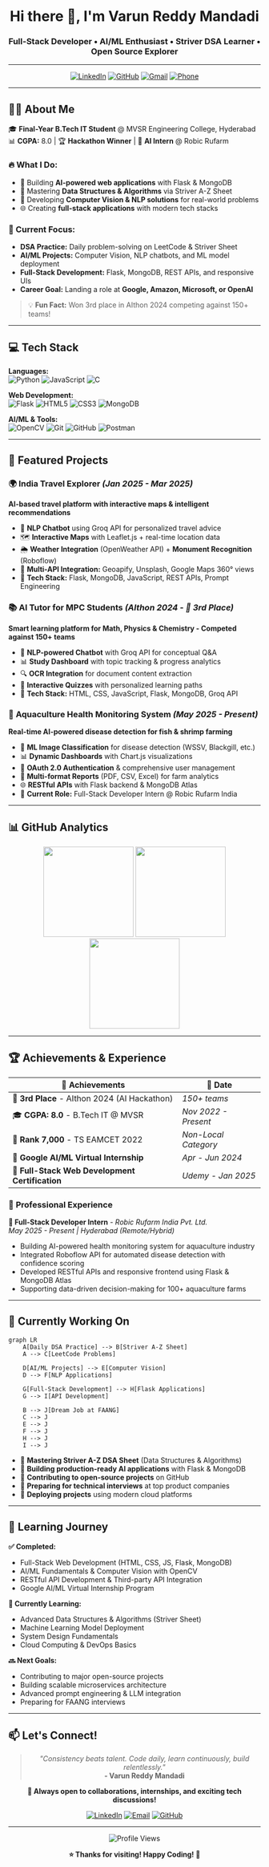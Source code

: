 <h1 align="center">Hi there 👋, I'm Varun Reddy Mandadi</h1>
<h3 align="center">Full-Stack Developer • AI/ML Enthusiast • Striver DSA Learner • Open Source Explorer</h3>

---

<div align="center">
  
[![LinkedIn](https://img.shields.io/badge/LinkedIn-0077B5?style=for-the-badge&logo=linkedin&logoColor=white)](https://www.linkedin.com/in/varunreddy-mandadi-996b14259)
[![GitHub](https://img.shields.io/badge/GitHub-100000?style=for-the-badge&logo=github&logoColor=white)](https://github.com/varun339658)
[![Gmail](https://img.shields.io/badge/Gmail-D14836?style=for-the-badge&logo=gmail&logoColor=white)](mailto:mandadivarunreddy339658@gmail.com)
[![Phone](https://img.shields.io/badge/Phone-25D366?style=for-the-badge&logo=whatsapp&logoColor=white)](tel:6301842932)

</div>

---

## 👨‍💻 About Me

🎓 **Final-Year B.Tech IT Student** @ MVSR Engineering College, Hyderabad  
📊 **CGPA:** 8.0 | 🏆 **Hackathon Winner** | 💼 **AI Intern** @ Robic Rufarm  

### 🔥 What I Do:
- 🚀 Building **AI-powered web applications** with Flask & MongoDB
- 🧠 Mastering **Data Structures & Algorithms** via Striver A-Z Sheet
- 🤖 Developing **Computer Vision & NLP solutions** for real-world problems
- 🌐 Creating **full-stack applications** with modern tech stacks

### 🎯 Current Focus:
- **DSA Practice:** Daily problem-solving on LeetCode & Striver Sheet
- **AI/ML Projects:** Computer Vision, NLP chatbots, and ML model deployment  
- **Full-Stack Development:** Flask, MongoDB, REST APIs, and responsive UIs
- **Career Goal:** Landing a role at **Google, Amazon, Microsoft, or OpenAI**

> 💡 **Fun Fact:** Won 3rd place in AIthon 2024 competing against 150+ teams!

---

## 💻 Tech Stack

**Languages:**  
![Python](https://img.shields.io/badge/-Python-3776AB?style=flat&logo=python&logoColor=white)
![JavaScript](https://img.shields.io/badge/-JavaScript-F7DF1E?style=flat&logo=javascript&logoColor=black)
![C](https://img.shields.io/badge/-C-A8B9CC?style=flat&logo=c&logoColor=black)

**Web Development:**  
![Flask](https://img.shields.io/badge/-Flask-000000?style=flat&logo=flask&logoColor=white)
![HTML5](https://img.shields.io/badge/-HTML5-E34F26?style=flat&logo=html5&logoColor=white)
![CSS3](https://img.shields.io/badge/-CSS3-1572B6?style=flat&logo=css3&logoColor=white)
![MongoDB](https://img.shields.io/badge/-MongoDB-47A248?style=flat&logo=mongodb&logoColor=white)

**AI/ML & Tools:**  
![OpenCV](https://img.shields.io/badge/-OpenCV-5C3EE8?style=flat&logo=opencv&logoColor=white)
![Git](https://img.shields.io/badge/-Git-F05032?style=flat&logo=git&logoColor=white)
![GitHub](https://img.shields.io/badge/-GitHub-181717?style=flat&logo=github&logoColor=white)
![Postman](https://img.shields.io/badge/-Postman-FF6C37?style=flat&logo=postman&logoColor=white)

---

## 🚀 Featured Projects

### 🌍 **India Travel Explorer** *(Jan 2025 - Mar 2025)*
**AI-based travel platform with interactive maps & intelligent recommendations**
- 🤖 **NLP Chatbot** using Groq API for personalized travel advice
- 🗺️ **Interactive Maps** with Leaflet.js + real-time location data
- 🌦️ **Weather Integration** (OpenWeather API) + **Monument Recognition** (Roboflow)
- 📍 **Multi-API Integration:** Geoapify, Unsplash, Google Maps 360° views
- 🔗 **Tech Stack:** Flask, MongoDB, JavaScript, REST APIs, Prompt Engineering

### 📚 **AI Tutor for MPC Students** *(AIthon 2024 - 🥉 3rd Place)*
**Smart learning platform for Math, Physics & Chemistry - Competed against 150+ teams**
- 🧠 **NLP-powered Chatbot** with Groq API for conceptual Q&A
- 📊 **Study Dashboard** with topic tracking & progress analytics
- 🔍 **OCR Integration** for document content extraction
- 📝 **Interactive Quizzes** with personalized learning paths
- 🔗 **Tech Stack:** HTML, CSS, JavaScript, Flask, MongoDB, Groq API

### 🦐 **Aquaculture Health Monitoring System** *(May 2025 - Present)*
**Real-time AI-powered disease detection for fish & shrimp farming**
- 🔬 **ML Image Classification** for disease detection (WSSV, Blackgill, etc.)
- 📊 **Dynamic Dashboards** with Chart.js visualizations
- 🔐 **OAuth 2.0 Authentication** & comprehensive user management
- 📄 **Multi-format Reports** (PDF, CSV, Excel) for farm analytics
- 🌐 **RESTful APIs** with Flask backend & MongoDB Atlas
- 🔗 **Current Role:** Full-Stack Developer Intern @ Robic Rufarm India

---

## 📊 GitHub Analytics

<div align="center">
  <img src="https://github-readme-stats.vercel.app/api?username=varun339658&show_icons=true&theme=radical&count_private=true" height="180"/>
  <img src="https://github-readme-streak-stats.herokuapp.com/?user=varun339658&theme=radical" height="180"/>
</div>

<div align="center">
  <img src="https://github-readme-stats.vercel.app/api/top-langs/?username=varun339658&layout=compact&theme=radical&langs_count=8" height="180"/>
</div>

---

## 🏆 Achievements & Experience

| 🎯 **Achievements** | 📅 **Date** |
|---------------------|-------------|
| 🥉 **3rd Place** - AIthon 2024 (AI Hackathon) | *150+ teams* |
| 🎓 **CGPA: 8.0** - B.Tech IT @ MVSR | *Nov 2022 - Present* |
| 🎯 **Rank 7,000** - TS EAMCET 2022 | *Non-Local Category* |
| 📜 **Google AI/ML Virtual Internship** | *Apr - Jun 2024* |
| 🏅 **Full-Stack Web Development Certification** | *Udemy - Jan 2025* |

### 💼 **Professional Experience**

**🔧 Full-Stack Developer Intern** - *Robic Rufarm India Pvt. Ltd.*  
*May 2025 - Present | Hyderabad (Remote/Hybrid)*
- Building AI-powered health monitoring system for aquaculture industry
- Integrated Roboflow API for automated disease detection with confidence scoring
- Developed RESTful APIs and responsive frontend using Flask & MongoDB Atlas
- Supporting data-driven decision-making for 100+ aquaculture farms

---

## 🔭 Currently Working On

```mermaid
graph LR
    A[Daily DSA Practice] --> B[Striver A-Z Sheet]
    A --> C[LeetCode Problems]
    
    D[AI/ML Projects] --> E[Computer Vision]
    D --> F[NLP Applications]
    
    G[Full-Stack Development] --> H[Flask Applications]
    G --> I[API Development]
    
    B --> J[Dream Job at FAANG]
    C --> J
    E --> J
    F --> J
    H --> J
    I --> J
```

- 📌 **Mastering Striver A-Z DSA Sheet** (Data Structures & Algorithms)
- 🧠 **Building production-ready AI applications** with Flask & MongoDB
- 📂 **Contributing to open-source projects** on GitHub
- 🚀 **Preparing for technical interviews** at top product companies
- 🔗 **Deploying projects** using modern cloud platforms

---

## 🎯 Learning Journey

**✅ Completed:**
- Full-Stack Web Development (HTML, CSS, JS, Flask, MongoDB)
- AI/ML Fundamentals & Computer Vision with OpenCV
- RESTful API Development & Third-party API Integration
- Google AI/ML Virtual Internship Program

**🔄 Currently Learning:**
- Advanced Data Structures & Algorithms (Striver Sheet)
- Machine Learning Model Deployment
- System Design Fundamentals
- Cloud Computing & DevOps Basics

**🔜 Next Goals:**
- Contributing to major open-source projects
- Building scalable microservices architecture
- Advanced prompt engineering & LLM integration
- Preparing for FAANG interviews

---

## 📫 Let's Connect!

<div align="center">

> *"Consistency beats talent. Code daily, learn continuously, build relentlessly."*  
> **- Varun Reddy Mandadi**

**💬 Always open to collaborations, internships, and exciting tech discussions!**

[![LinkedIn](https://img.shields.io/badge/Connect_on_LinkedIn-0077B5?style=for-the-badge&logo=linkedin&logoColor=white)](https://www.linkedin.com/in/varunreddy-mandadi-996b14259)
[![Email](https://img.shields.io/badge/Send_Email-D14836?style=for-the-badge&logo=gmail&logoColor=white)](mailto:mandadivarunreddy339658@gmail.com)
[![GitHub](https://img.shields.io/badge/Follow_on_GitHub-100000?style=for-the-badge&logo=github&logoColor=white)](https://github.com/varun339658)

</div>

---

<div align="center">
  <img src="https://komarev.com/ghpvc/?username=varun339658&label=Profile%20views&color=0e75b6&style=flat" alt="Profile Views" />
  
  **⭐ Thanks for visiting! Happy Coding! 🚀**
</div>
